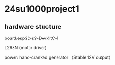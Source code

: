 ﻿# 24su1000project1
## hardware stucture
board:esp32-s3-DevKitC-1

L298N (motor driver)

power: hand-cranked generator （Stable 12V output）
